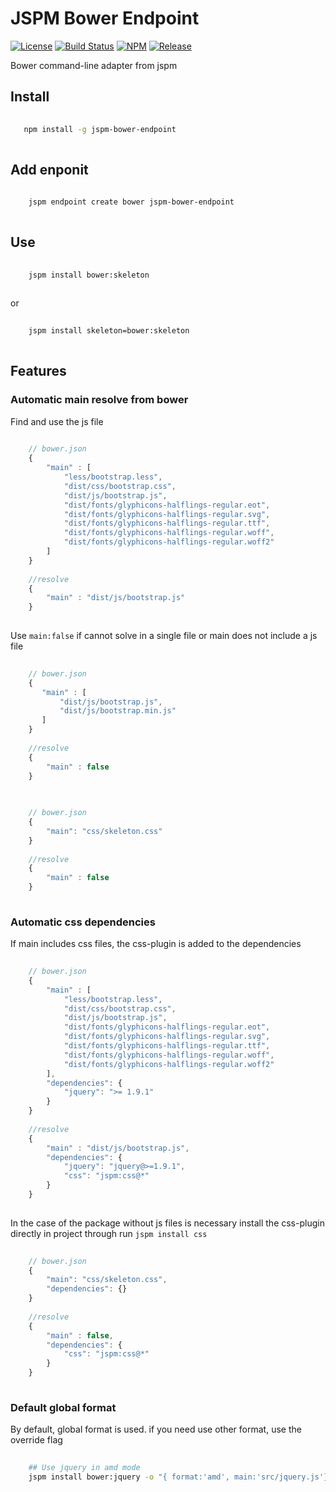 # JSPM Bower Endpoint
[![License](https://img.shields.io/npm/l/jspm-bower-endpoint.svg?style=flat-square)](https://github.com/2fd/jspm-bower-endpoint/blob/master/LICENSE)
[![Build Status](https://img.shields.io/travis/2fd/jspm-bower-endpoint.svg?style=flat-square)](https://travis-ci.org/2fd/jspm-bower-endpoint)
[![NPM](https://img.shields.io/npm/v/jspm-bower-endpoint.svg?style=flat-square)](https://www.npmjs.com/package/jspm-bower-endpoint)
[![Release](https://img.shields.io/github/release/2fd/jspm-bower-endpoint.svg?style=flat-square)](https://github.com/2fd/jspm-bower-endpoint/releases)


Bower command-line adapter from jspm

## Install
```bash
    
   npm install -g jspm-bower-endpoint
    
```

## Add enponit
```bash
    
    jspm endpoint create bower jspm-bower-endpoint
    
```

## Use
```bash
    
    jspm install bower:skeleton
    
```

or 

```bash
    
    jspm install skeleton=bower:skeleton
    
```

## Features

### Automatic main resolve from bower

Find and use the js file

```js
    
    // bower.json
    {
        "main" : [
            "less/bootstrap.less",
            "dist/css/bootstrap.css",
            "dist/js/bootstrap.js",
            "dist/fonts/glyphicons-halflings-regular.eot",
            "dist/fonts/glyphicons-halflings-regular.svg",
            "dist/fonts/glyphicons-halflings-regular.ttf",
            "dist/fonts/glyphicons-halflings-regular.woff",
            "dist/fonts/glyphicons-halflings-regular.woff2"
        ]
    }
    
    //resolve
    {
        "main" : "dist/js/bootstrap.js"
    }
    
```

Use `main:false` if cannot solve in a single file or main does not include a js file

```js
    
    // bower.json
    {
       "main" : [
           "dist/js/bootstrap.js",
           "dist/js/bootstrap.min.js"
       ]
    }
    
    //resolve
    {
        "main" : false
    }  
    
```


```js
    
    // bower.json
    {
        "main": "css/skeleton.css"
    }
    
    //resolve
    {
        "main" : false
    }  
    
```


### Automatic css dependencies

If main includes css files, the css-plugin is added to the dependencies

```js
    
    // bower.json
    {
        "main" : [
            "less/bootstrap.less",
            "dist/css/bootstrap.css",
            "dist/js/bootstrap.js",
            "dist/fonts/glyphicons-halflings-regular.eot",
            "dist/fonts/glyphicons-halflings-regular.svg",
            "dist/fonts/glyphicons-halflings-regular.ttf",
            "dist/fonts/glyphicons-halflings-regular.woff",
            "dist/fonts/glyphicons-halflings-regular.woff2"
        ],
        "dependencies": {
            "jquery": ">= 1.9.1"
        }
    }
    
    //resolve
    {
        "main" : "dist/js/bootstrap.js",
        "dependencies": {
            "jquery": "jquery@>=1.9.1",
            "css": "jspm:css@*"
        }
    }
    
```

In the case of the package without js files is necessary install the css-plugin directly in project through run `jspm install css`
```js
    
    // bower.json
    {
        "main": "css/skeleton.css",
        "dependencies": {}
    }
    
    //resolve
    {
        "main" : false,
        "dependencies": {
            "css": "jspm:css@*"
        }
    }  
    
```

### Default global format

By default, global format is used.
if you need use other format, use the override flag

```bash
    
    ## Use jquery in amd mode
    jspm install bower:jquery -o "{ format:'amd', main:'src/jquery.js'}"
    
```
